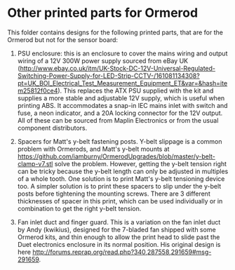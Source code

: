 Other printed parts for Ormerod
===============================

This folder contains designs for the following printed parts, that are for the Ormerod but not for the sensor board:

1. PSU enclosure: this is an enclosure to cover the mains wiring and output wiring of a 12V 300W power supply sourced from eBay UK (http://www.ebay.co.uk/itm/UK-Stock-DC-12V-Universal-Regulated-Switching-Power-Supply-for-LED-Strip-CCTV-/161081134308?pt=UK_BOI_Electrical_Test_Measurement_Equipment_ET&var=&hash=item25812f0ce4). This replaces the ATX PSU supplied with the kit and supplies a more stable and adjustable 12V supply, which is useful when printing ABS. It accommodates a snap-in IEC mains inlet with switch and fuse, a neon indicator, and a 20A locking connector for the 12V output. All of these can be sourced from Maplin Electronics or from the usual component distributors.

2. Spacers for Matt's y-belt fastening posts. Y-belt slippage is a common problem with Ormerods, and Matt's y-belt mounts at https://github.com/iamburny/OrmerodUpgrades/blob/master/y-belt-clamp-v7.stl solve the problem. However, getting the y-belt tension right can be tricky because the y-belt length can only be adjusted in multiples of a whole tooth. One solution is to print Matt's y-belt tensioning device too. A simpler solution is to print these spacers to slip under the y-belt posts before tightening the mounting screws. There are 3 different thicknesses of spacer in this print, which can be used individually or in combination to get the right y-belt tension.

3. Fan inlet duct and finger guard. This is a variation on the fan inlet duct by Andy (kwikius), designed for the 7-bladed fan shipped with some Ormerod kits, and thin enough to allow the print head to slide past the Duet electronics enclosure in its normal position. His original design is here http://forums.reprap.org/read.php?340,287558,291659#msg-291659.
